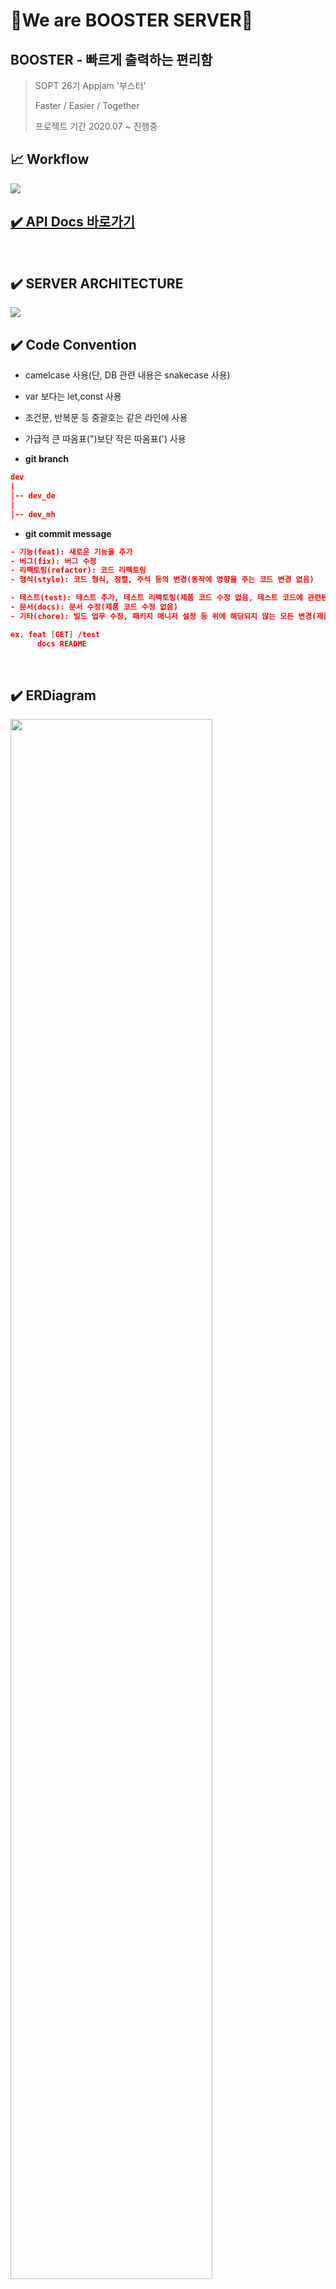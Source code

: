 # 🚀We are BOOSTER SERVER🚀

## BOOSTER - 빠르게 출력하는 편리함

> SOPT 26기 Appjam '부스터'
>
> Faster / Easier / Together
>
> 프로젝트 기간 2020.07 ~ 진행중

## 📈 Workflow

<img src="https://user-images.githubusercontent.com/46866476/87736308-bcc1b780-c812-11ea-855c-b9306a894200.jpeg" ></img>


## [✔️ API Docs 바로가기](https://github.com/Booster-developer/Booster-SERVER/wiki)
<br>

## ✔️ SERVER ARCHITECTURE
<img src="https://user-images.githubusercontent.com/46866476/87781826-62554500-c86c-11ea-9c23-55442ba8a31b.png"/>
<br>

## ✔️ Code Convention
* camelcase 사용(단, DB 관련 내용은 snakecase 사용)

* var 보다는 let,const 사용

* 조건문, 반복문 등 중괄호는 같은 라인에 사용

* 가급적 큰 따옴표(")보단 작은 따옴표(') 사용

* **git branch**
```json
dev
|
|-- dev_de
|
|-- dev_mh
```

* **git commit message**
```json
- 기능(feat): 새로운 기능을 추가
- 버그(fix): 버그 수정
- 리팩토링(refactor): 코드 리팩토링
- 형식(style): 코드 형식, 정렬, 주석 등의 변경(동작에 영향을 주는 코드 변경 없음)

- 테스트(test): 테스트 추가, 테스트 리팩토링(제품 코드 수정 없음, 테스트 코드에 관련된 모든 변경에 해당)
- 문서(docs): 문서 수정(제품 코드 수정 없음)
- 기타(chore): 빌드 업무 수정, 패키지 매니저 설정 등 위에 해당되지 않는 모든 변경(제품 코드 수정 없음)

ex. feat [GET] /test
      docs README
```
<br>



## ✔️ ERDiagram

<img src="https://user-images.githubusercontent.com/46866476/87725895-0dc4b200-c7f9-11ea-8c39-60051d0ffdae.png" width="80%"/>
<br>




## ✔️ dependencies module(package.json)
<img src="https://user-images.githubusercontent.com/46866476/87726428-f1754500-c7f9-11ea-8d06-bc66b4a46341.png" width="80%">


<br>



## ✔️ Team Role

* **심다은**
  * DB 설계
  * 매장
    * 매장 리스트(정렬: 운영 즐겨찾기 - 운영 일반 - 미운영 즐겨찾기 - 미운영 일반)
    * 대학교 리스트 
    * 매장 상세 페이지 
    * 즐겨찾기 등록 및 해지
  * 주문
    * 매장 정보 주문
    * 파일 정보 주문
    * 옵션 선택 주문
    * 대기하기 리스트
    * 팝업 옵션 정보 
    * 결제 진행 정보
    * 주문 요청사항, 시간 등록
    * 주문 파일 삭제
  * 주문하기(바로가기 탭)
    * 주문 탭 매장 선택 리스트 
  * 파이썬을 이용하여 pdf파일 전체 페이지 수 반환
  * 사장님 전용 웹사이트
    * Front-End
    * Back-End
  
* **천명희**
  * DB 설계
  * 로그인
    * 아이디 중복 확인
    * 회원가입
    * 로그인
  * 홈
    * 주문 현황 요약 정보
  * 주문현황
    * 주문 현황 리스트(가동 부스터 개수 포함)
    * 주문 현황 상세 리스트
    * 주문 취소
    * 픽업 완료 처리
  * 마이페이지
    * 내 프로필 정보 조회
    * 비밀번호 확인
    * 프로필 수정
    * 나의 엔진 사용 내역
    * 알림 내역
    * 알림 내역 확인 처리
  
<br>
  
  
  
  
## ✔️ Main Function

* **매장 찾아보기(리스트,지도)**

  * 사용자가 설정한 대학교를 기준으로 가까운 인쇄소 위치를 안내하고, 해당 매장의 인쇄정보를 제공합니다.
  * 원하는 매장을 즐겨찾기에 등록하고, 빠른 주문하기가 가능합니다.
  * 운영 시간에 따른 현재 운영 매장을 상단에 보여줍니다.

* **주문하기**

  * 원하는 매장에 여러 파일을 주문할 수 있습니다.
  * 각 파일 별로 옵션 적용이 가능합니다.
  * 옵션 선택에 따라 가격 정보를 계산 해줍니다.
  * pdf 파일의 페이지 수를 반환하여 '전체 페이지 인쇄'를 할 수 있습니다.(python3 사용 - pdftotext library 사용)

* **주문현황**

  * 사용자가 주문한 인쇄 현황을 프로세스 바를 통해 한눈에 살펴 볼 수 있습니다.
<br>

## ✔️ 사장님 전용 웹페이지
<img src="https://user-images.githubusercontent.com/46866476/87728510-2aafb400-c7fe-11ea-99dd-1f509adc59a3.png"/>
<br>


## ✔️ 기능 명세서 및 역할 분담

<img src="https://user-images.githubusercontent.com/46866476/87728169-72820b80-c7fd-11ea-9115-9254576fb952.png"/>





## ✔️ Developer

* [심다은](https://github.com/DaEunShim)
* [천명희](https://github.com/Haeeul)
